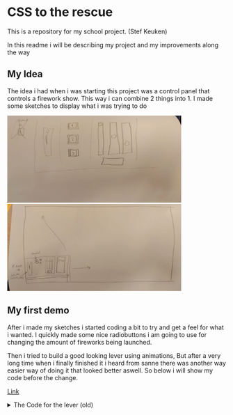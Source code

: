 # CSS to the rescue
This is a repository for my school project. (Stef Keuken)

In this readme i will be describing my project and my improvements along the way

## My Idea

The idea i had when i was starting this project was a control panel that controls a firework show. This way i can combine 2 things into 1. I made some sketches to display what i was trying to do

<img src="/docs/images/console-close.jpg" width="400" height="200"><img src="/docs/images/idea-console-fireworks.jpg" width="400" height="200">


## My first demo

After i made my sketches i started coding a bit to try and get a feel for what i wanted. I quickly made some nice radiobuttons i am going to use for changing the amount of fireworks being launched.

Then i tried to build a good looking lever using animations, But after a very long time when i finally finished it i heard from sanne there was another way easier way of doing it that looked better aswell. So below i will show my code before the change.

<a href="https://codepen.io/Kitch41/pen/eYoObJK?editors=1100">Link</a>

<details>
  <summary>The Code for the lever (old)</summary>

  ``` css

/* ============================*/
/* ===========Lever============*/
/* ============================*/


/* ===========Label============*/

section > ul > li:nth-child(1) > label {
  position: relative;
  display: inline-block;
  height: 150px;
  width: 80px;

}

/* ===========Checkbox============*/

section > ul > li:nth-child(1) > label input {
  opacity: 0;
  width: 0;
  height: 0;
}

/* ===========Slider============*/

section > ul > li:nth-child(1) > label span {
  position: absolute;
  cursor: pointer;
  top: 0;
  left: 0;
  right: 0;
  bottom: 0;
  background-color: #ccc;
  -webkit-transition: .4s;
  transition: .4s;
  box-shadow: 0 0 2px 5px darkgrey inset;
}

section > ul > li:nth-child(1) > label span:before {
  position: absolute;
  content: "";
  width: 50px;
  height: 50px;
  top: -35px;
  left: 19%;
  margin-top: 13px;
  background-color: red;
  box-shadow: 0 0 6px black inset;
  -webkit-transition: 2s;
  transition: 2s;
  border-radius: 50%;
  z-index: 1;
}

section > ul > li:nth-child(1) > label span:after {
  position: absolute;
  content: "";
  width: 15px;
  height: 70px;
  top: 0;
  left: 40%;
  margin-top: 13px;
  background-color: darkgrey;
  box-shadow: 0 0 6px black inset;
  -webkit-transition: 2s;
  transition: 2s;
  z-index: 0;
  border-radius: 10px;
}

section > ul > li:nth-child(1) > label > input:focus + span {
  box-shadow: 0 0 2px 5px darkgrey inset;
}

section > ul > li:nth-child(1) > label > input:checked + span:before {
  -webkit-transform: translatey(150px);
  -ms-transform: translatey(150px);
  transform: translatey(150px);
}

section > ul > li:nth-child(1) > label > input:checked + span:after {
  animation: flip 2s forwards;
  
}

section > ul > li:nth-child(1) > label > input:not(:checked) + span:after {
  animation: reverseFlip 2s forwards;
  
}

section > ul > li:nth-child(1) > label > div {
  width: 10em;
  height: 10em;
  
}

@keyframes flip {
  0% {
    height: 70px;
    top: 0;
  }
  

  20% {
    height: 50px;
    top: 20px;
  }
  
  33% {
    height: 0;
    top: 55px;
  }
  
  37% {
    height: 30px;
    top: 55px;
  }
 
  
  70% {
    height: 70px;
    top: 55px;
  }
 
    100% {
    height: 70px;
    top: 55px;
  }
  
}

@keyframes reverseFlip {
  0% {
    height: 70px;
    top: 55px;
  }
  
  5% {
    height: 70px;
    top: 55px;
  }

  40% {
    height: 0px;
    top: 55px;
  }

  41% {
    height: 20px;
    top: 50px;
  }
  
  70% {
    height: 70px;
    top: 0;
  }
  

  100% {
    height: 70px;
    top: 0;
  }
}


```
  
</details>


